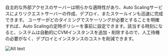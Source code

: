 自主的な外部アクセスのサーバーは明らかな適時性があり、Auto Scalingサービスによりリクエストサーバーの作成、デプロイ、またスケールインも迅速に完成できます。
ユーザーがどのタイミングでスケーリングが必要とすることを明確すれば、Auto Scalingの定時ポリシーを事前に設定できます。該当する時刻になると、システムは自動的にCVMインスタンスを追加・削除するので、人工待機の必要がなく、デプロイとインスタンスのコストを削減できます。

![Alt text](https://mc.qcloudimg.com/static/img/b5bf99353f6c63f6798318616ca26761/AS-Tutorial-Creating+Servers+for+Sending+Requests.png)

